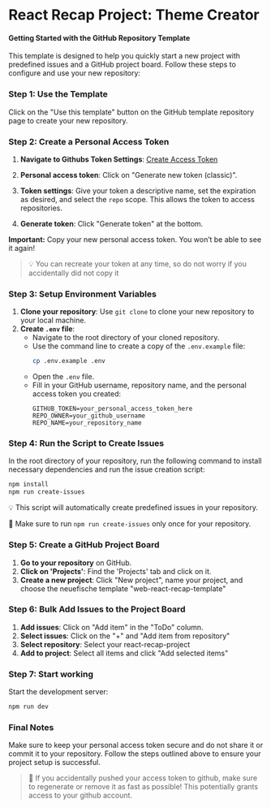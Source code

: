 # React Recap Project: Theme Creator

#### Getting Started with the GitHub Repository Template

This template is designed to help you quickly start a new project with predefined issues and a GitHub project board. Follow these steps to configure and use your new repository:

### Step 1: Use the Template

Click on the "Use this template" button on the GitHub template repository page to create your new repository.

### Step 2: Create a Personal Access Token

1. **Navigate to Githubs Token Settings**:
   [Create Access Token](https://github.com/settings/tokens)
2. **Personal access token**: Click on "Generate new token (classic)".
3. **Token settings**: Give your token a descriptive name, set the expiration as desired, and select the `repo` scope. This allows the token to access repositories.

4. **Generate token**: Click "Generate token" at the bottom.

**Important:** Copy your new personal access token. You won’t be able to see it again!

> 💡 You can recreate your token at any time, so do not worry if you accidentally did not copy it

### Step 3: Setup Environment Variables

1. **Clone your repository**: Use `git clone` to clone your new repository to your local machine.
2. **Create `.env` file**:
   - Navigate to the root directory of your cloned repository.
   - Use the command line to create a copy of the `.env.example` file:
     ```bash
     cp .env.example .env
     ```
   - Open the `.env` file.
   - Fill in your GitHub username, repository name, and the personal access token you created:
     ```plaintext
     GITHUB_TOKEN=your_personal_access_token_here
     REPO_OWNER=your_github_username
     REPO_NAME=your_repository_name
     ```

### Step 4: Run the Script to Create Issues

In the root directory of your repository, run the following command to install necessary dependencies and run the issue creation script:

```bash
npm install
npm run create-issues
```

💡 This script will automatically create predefined issues in your repository.

🚨 Make sure to run `npm run create-issues` only once for your repository.

### Step 5: Create a GitHub Project Board

1. **Go to your repository** on GitHub.
2. **Click on 'Projects'**: Find the 'Projects' tab and click on it.
3. **Create a new project**: Click "New project", name your project, and choose the neuefische template "web-react-recap-template"

### Step 6: Bulk Add Issues to the Project Board

1. **Add issues**: Click on "Add item" in the "ToDo" column.
2. **Select issues**: Click on the "+" and "Add item from repository"
3. **Select repository**: Select your react-recap-project
4. **Add to project**: Select all items and click "Add selected items"

### Step 7: Start working

Start the development server:

```bash
npm run dev
```

### Final Notes

Make sure to keep your personal access token secure and do not share it or commit it to your repository. Follow the steps outlined above to ensure your project setup is successful.

> 🚨 If you accidentally pushed your access token to github, make sure to regenerate or remove it as fast as possible! This potentially grants access to your github account.
